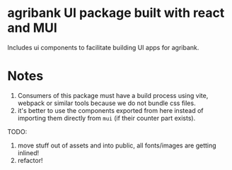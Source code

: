 # agribank UI package built with react and MUI

Includes ui components to facilitate building UI apps for agribank.

# Notes

1. Consumers of this package must have a build process using vite, webpack or similar tools because we do not bundle css files.
2. it's better to use the components exported from here instead of importing them directly from `mui` (if their counter part exists).

TODO:

1. move stuff out of assets and into public, all fonts/images are getting inlined!
2. refactor!
